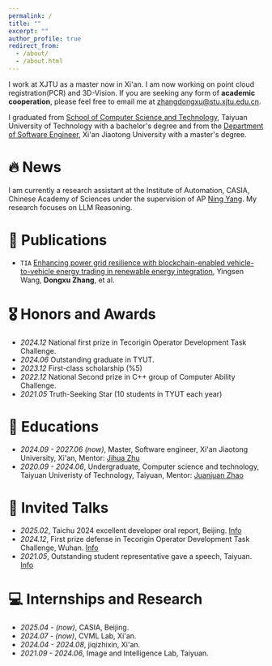 ```yaml
---
permalink: /
title: ""
excerpt: ""
author_profile: true
redirect_from: 
  - /about/
  - /about.html
---
```


<span class='anchor' id='about-me'></span>
I work at XJTU as a master now in Xi'an. 
I am now working on point cloud registration(PCR) and 3D-Vision. If you are seeking any form of **academic cooperation**, please feel free to email me at [zhangdongxu@stu.xjtu.edu.cn](mailto:zhangdongxu@stu.xjtu.edu.cn).

I graduated from [School of Computer Science and Technology](https://ccst.tyut.edu.cn/), Taiyuan University of Technology with a bachelor's degree and from the [Department of Software Engineer](https://se.xjtu.edu.cn/), Xi'an Jiaotong University with a master's degree. 


# 🔥 News
I am currently a research assistant at the Institute of Automation, CASIA, Chinese Academy of Sciences under the supervision of AP [Ning Yang](https://scholar.google.com/citations?hl=zh-CN&user=b4cE0J4AAAAJ). My research focuses on LLM Reasoning.

# 📝 Publications 
- `TIA` [Enhancing power grid resilience with blockchain-enabled vehicle-to-vehicle energy trading in renewable energy integration](https://ieeexplore.ieee.org/abstract/document/10243038), Yingsen Wang, **Dongxu Zhang**, et al.

# 🎖 Honors and Awards
- *2024.12* National first prize in Tecorigin Operator Development Task Challenge.
- *2024.06* Outstanding graduate in TYUT.
- *2023.12* First-class scholarship (%5)
- *2022.12* National Second prize in C++ group of Computer Ability Challenge. 
- *2021.05* Truth-Seeking Star (10 students in TYUT each year) 

# 📖 Educations
- *2024.09 - 2027.06 (now)*,  Master, Software engineer, Xi'an Jiaotong University, Xi'an, Mentor: [Jihua Zhu](https://gr.xjtu.edu.cn/web/zhujh)
- *2020.09 - 2024.06*, Undergraduate, Computer science and technology, Taiyuan Univeristy of Technology, Taiyuan, Mentor: [Juanjuan Zhao](https://rjxy.tyut.edu.cn/info/1191/3989.htm)

# 💬 Invited Talks
- *2025.02*, Taichu 2024 excellent developer oral report, Beijing. [Info](https://mp.weixin.qq.com/s/rRe3ZKtaml_GfJBn_jEqZg)
- *2024.12*, First prize defense in Tecorigin Operator Development Task Challenge, Wuhan. [Info](https://competition.atomgit.com/newsinfo?id=fc24043e6d4210cb038ca9a02b39d480)
- *2021.05*, Outstanding student representative gave a speech, Taiyuan. [Info](https://202.207.240.104/info/1027/20234.htm)

# 💻 Internships and Research
- *2025.04 - (now)*, CASIA, Beijing.
- *2024.07 - (now)*, CVML Lab, Xi'an.
- *2024.04 - 2024.08*, jiqizhixin, Xi'an.
- *2021.09 - 2024.06*, Image and Intelligence Lab, Taiyuan.
